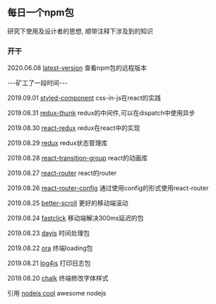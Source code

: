 ## 每日一个npm包

研究下使用及设计者的思想, 顺带注释下涉及到的知识

### 开干

2020.06.08 [latest-version](https://github.com/lirunkai/npmPackage/tree/master/latest-version) 查看npm包的远程版本

---矿工了一段时间---

2019.09.01 [styled-component](https://github.com/lirunkai/npmPackage/tree/master/styled-component) css-in-js在react的实践

2019.08.31 [redux-thunk](https://github.com/lirunkai/npmPackage/tree/master/redux-thunk) redux的中间件,可以在dispatch中使用异步

2019.08.30 [react-redux](https://github.com/lirunkai/npmPackage/tree/master/react-redux-d) redux在react中的实现

2019.08.29 [redux](https://github.com/lirunkai/npmPackage/tree/master/redux-d) redux状态管理库

2019.08.28 [react-transition-group](https://github.com/lirunkai/npmPackage/tree/master/react-transition-group-d) react的动画库

2019.08.27 [react-router](https://github.com/lirunkai/npmPackage/tree/master/react_router_d) react的router

2019.08.26 [react-router-config](https://github.com/lirunkai/npmPackage/tree/master/react_router_config_d) 通过使用config的形式使用react-router

2019.08.25 [better-scroll](https://github.com/lirunkai/npmPackage/tree/master/better-scroll_d) 更好的移动端滚动

2019.08.24 [fastclick](https://github.com/lirunkai/npmPackage/tree/master/fastclick_d) 移动端解决300ms延迟的包

2019.08.23 [dayjs](https://github.com/lirunkai/npmPackage/tree/master/dayjs_d) 时间处理包

2019.08.22 [ora](https://github.com/lirunkai/npmPackage/tree/master/ora_d) 终端loading包

2019.08.21 [log4js](https://github.com/lirunkai/npmPackage/tree/master/log4js_d) 打印日志包

2019.08.20 [chalk](https://github.com/lirunkai/npmPackage/tree/master/chalk) 终端修改字体样式

引用
[nodejs cool](https://github.com/sindresorhus/awesome-nodejs) awesome nodejs